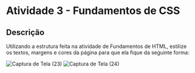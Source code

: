 # Atividade 3 - Fundamentos de CSS

## Descrição

Utilizando a estrutura feita na atividade de Fundamentos de HTML, estilize os textos, margens e cores da página para que ela fique da seguinte forma:

![Captura de Tela (23)](https://github.com/user-attachments/assets/fe9aad15-d439-4dca-96ac-d985c2ed3b48)
![Captura de Tela (24)](https://github.com/user-attachments/assets/f8c298d5-a987-47c5-b39c-2a7dff235b8e)

